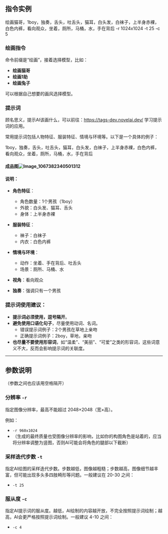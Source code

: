 ## 指令实例

绘画猫哥，1boy，独奏，舌头，吐舌头，猫耳，白头发，白袜子，上半身赤裸，白色内裤，看向观众，坐着，厕所，马桶，水，手在背后
-r 1024x1024 -t 25 -c 5


### 绘画指令

命令前缀是“绘画”，接着选择模型，比如：

- **绘画猫哥**
- **绘画1助**
- **绘画兔子**

可以根据自己想要的画风选择模型。

### 提示词

顾名思义，提示AI该画什么，可以前往：https://tags-dev.novelai.dev/ 学习提示词的应用。

常用提示词包括人物特征、服装特征、情境与环境等。以下是一个具体的例子：


1boy，独奏，舌头，吐舌头，猫耳，白头发，白袜子，上半身赤裸，白色内裤，看向观众，坐着，厕所，马桶，水，手在背后

#### 成品图![Image_1067382340501312](https://github.com/user-attachments/assets/46bcab0d-5efa-40d2-aec1-207a037d954c)
#### 说明：

- **角色特征**：
  - 角色数量：1个男孩（1boy）
  - 外貌：白头发、猫耳、舌头
  - 身体：上半身赤裸

- **服装特征**：
  - 袜子：白袜子
  - 内衣：白色内裤

- **情境与环境**：
  - 动作：坐着、手在背后、吐舌头
  - 场景：厕所、马桶、水

- **视角**：看向观众
- **独奏**：强调只有一个男孩

### 提示词使用建议：

- **提示词必须使用，逗号隔开**。
- **避免使用口语化句子**，尽量使用动词、名词。
  - 错误提示词例子：2个男孩在草地上亲吻
  - 正确提示词例子：2boy，草地，亲吻
- **也尽量不要使用形容词**，如“温柔”、“美丽”、“可爱”之类的形容词，这些词意义不大，反而会影响提示词的关联度。

---

## 参数说明
（参数之间也应该用空格隔开）
### 分辨率 `-r`
指定图像分辨率，最高不能超过 2048×2048（宽×高）。

例如：

- `-r 960x1024`
- （生成的最终质量也受图像分辨率的影响，比如你的构图角色是站着的，应当将分辨率调整为竖图，否则AI可能会将角色的腿部以下截断）

### 采样迭代步数 `-t`
指定AI绘图的采样迭代步数。步数越低，图像越粗糙；步数越高，图像细节越丰富，但可能出现多头多四肢畸形等问题。一般建议在 20-30 之间：

- `-t 25`

### 服从度 `-c`
指定AI提示词的服从度。越低，AI绘制的内容越开放，不完全按照提示词绘制；越高，AI会更严格按照提示词绘制。一般建议 4-10 之间：

- `-c 4`
